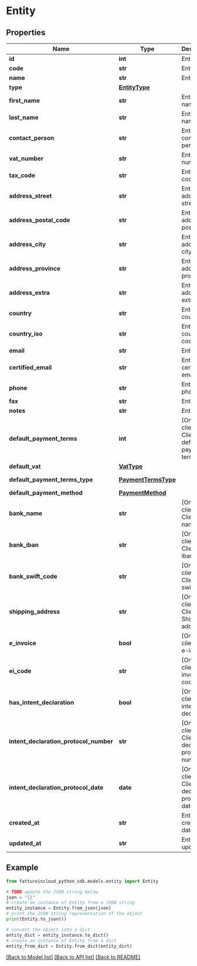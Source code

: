 # Entity


## Properties

Name | Type | Description | Notes
------------ | ------------- | ------------- | -------------
**id** | **int** | Entity id | [optional] 
**code** | **str** | Entity code | [optional] 
**name** | **str** | Entity name | [optional] 
**type** | [**EntityType**](EntityType.md) |  | [optional] 
**first_name** | **str** | Entity first name | [optional] 
**last_name** | **str** | Entity last name | [optional] 
**contact_person** | **str** | Entity contact person | [optional] 
**vat_number** | **str** | Entity vat number | [optional] 
**tax_code** | **str** | Entity tax code | [optional] 
**address_street** | **str** | Entitity address street | [optional] 
**address_postal_code** | **str** | Entity address postal code | [optional] 
**address_city** | **str** | Entity address city | [optional] 
**address_province** | **str** | Entity address province | [optional] 
**address_extra** | **str** | Entity address extra info | [optional] 
**country** | **str** | Entity country | [optional] 
**country_iso** | **str** | Entity country iso code | [optional] 
**email** | **str** | Entity email | [optional] 
**certified_email** | **str** | Entity certified email | [optional] 
**phone** | **str** | Entity phone | [optional] 
**fax** | **str** | Entity fax | [optional] 
**notes** | **str** | Entity extra | [optional] 
**default_payment_terms** | **int** | [Only for client] Client default payment terms | [optional] 
**default_vat** | [**VatType**](VatType.md) |  | [optional] 
**default_payment_terms_type** | [**PaymentTermsType**](PaymentTermsType.md) |  | [optional] [default to PaymentTermsType.STANDARD]
**default_payment_method** | [**PaymentMethod**](PaymentMethod.md) |  | [optional] 
**bank_name** | **str** | [Only for client] Client bank name | [optional] 
**bank_iban** | **str** | [Only for client] Client bank iban | [optional] 
**bank_swift_code** | **str** | [Only for client] Client bank swift code | [optional] 
**shipping_address** | **str** | [Only for client] Client Shipping address | [optional] 
**e_invoice** | **bool** | [Only for client] Use e-invoices. | [optional] 
**ei_code** | **str** | [Only for client] E-invoices code. | [optional] 
**has_intent_declaration** | **bool** | [Only for client] Has intent declaration. | [optional] 
**intent_declaration_protocol_number** | **str** | [Only for client] Client intent declaration protocol number | [optional] 
**intent_declaration_protocol_date** | **date** | [Only for client] Client intent declaration protocol date | [optional] 
**created_at** | **str** | Entity creation date | [optional] 
**updated_at** | **str** | Entity last update date | [optional] 

## Example

```python
from fattureincloud_python_sdk.models.entity import Entity

# TODO update the JSON string below
json = "{}"
# create an instance of Entity from a JSON string
entity_instance = Entity.from_json(json)
# print the JSON string representation of the object
print(Entity.to_json())

# convert the object into a dict
entity_dict = entity_instance.to_dict()
# create an instance of Entity from a dict
entity_from_dict = Entity.from_dict(entity_dict)
```
[[Back to Model list]](../README.md#documentation-for-models) [[Back to API list]](../README.md#documentation-for-api-endpoints) [[Back to README]](../README.md)


